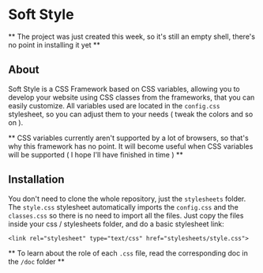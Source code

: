 # Soft Style

** The project was just created this week, so it's still an empty shell, there's no point in installing it yet **

## About

Soft Style is a CSS Framework based on CSS variables, allowing you to develop your website using CSS classes from the frameworks, that you can easily customize. All variables used are located in the `config.css` stylesheet, so you can adjust them to your needs ( tweak the colors and so on ).

** CSS variables currently aren't supported by a lot of browsers, so that's why this framework has no point. It will become useful when CSS variables will be supported ( I hope I'll have finished in time ) **

## Installation

You don't need to clone the whole repository, just the `stylesheets` folder. The `style.css` stylesheet automatically imports the `config.css` and the `classes.css` so there is no need to import all the files. Just copy the files inside your css / stylesheets folder, and do a basic stylesheet link:

`<link rel="stylesheet" type="text/css" href="stylesheets/style.css">`

** To learn about the role of each `.css` file, read the corresponding doc in the `/doc` folder **
